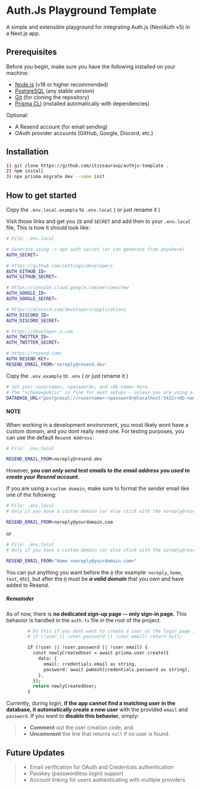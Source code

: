 # Auth.Js Playground Template

A simple and extensible playground for integrating Auth.js (NextAuth v5) in a Next.js app.

## Prerequisites

Before you begin, make sure you have the following installed on your machine:

- [Node.js](https://nodejs.org/) (v18 or higher recommended)
- [PostgreSQL](https://www.postgresql.org/) (any stable version)
- [Git](https://git-scm.com/) (for cloning the repository)
- [Prisma CLI](https://www.prisma.io/docs/reference/api-reference/command-reference#cli-commands) (installed automatically with dependencies)

Optional:

- A Resend account (for email sending)
- OAuth provider accounts (GitHub, Google, Discord, etc.)

## Installation

```bash
1) git clone https://github.com/itzzsauravp/authjs-template .
2) npm install
3) npx prisma migrate dev --name init
```

## How to get started

Copy the `.env.local.example` to `.env.local` ( or just rename it )

Visit those links and get you `ID` and `SECRET` and add then to your `.env.local` file, This is how it should look like:

```bash
# File: .env.local

# Generate using -> npx auth secret (or can generate from anywhere)
AUTH_SECRET=

# https://github.com/settings/developers
AUTH_GITHUB_ID=
AUTH_GITHUB_SECRET=

# https://console.cloud.google.com/welcome/new
AUTH_GOOGLE_ID=
AUTH_GOOGLE_SECRET=

# https://discord.com/developers/applications
AUTH_DISCORD_ID=
AUTH_DISCORD_SECRET=

# https://developer.x.com
AUTH_TWITTER_ID=
AUTH_TWITTER_SECRET=

# https://resend.com/
AUTH_RESEND_KEY=
RESEND_EMAIL_FROM='noreply@resend.dev'

```

Copy the `.env.example` to `.env` ( or just rename it )

```bash
# Set your <username>, <password>, and <db-name> here.
# The "schema=public" is fine for most setups — unless you are using a custom PostgreSQL schema, you don't need to change it.
DATABASE_URL="postgresql://<username>:<password>@localhost:5432/<db-name>?schema=public"

```

#### NOTE

When working in a development environment, you most likely wont have a custom domain, and you dont really need one.
For testing purposes, you can use the default `Resend Address`:

```bash
# File: .env.local

RESEND_EMAIL_FROM=noreply@resend.dev
```

However, **_you can only send test emails to the email address you used to create your Resend account._**

If you are using a `custom domain`, make sure to format the sender email like one of the following:

```bash
# File: .env.local
# Only if you have a custom domain (or else stick with the noreply@resend.dev).

RESEND_EMAIL_FROM=noreply@yourdomain.com
```

or

```bash
# File: .env.local
# Only if you have a custom domain (or else stick with the noreply@resend.dev).

RESEND_EMAIL_FROM="Name <noreply@yourdomain.com>"
```

You can put anything you want before the `@` (for example: `noreply`, `home`, `test`, etc), but after the `@` must be **_a valid domain_** that you own and have added to Resend.

##### Remainder

As of now, there is **no dedicated sign-up page -- only sign-in page.**
This behavior is handled in the `auth.ts` file in the root of the project.

```bash
        # Do this if you dont want to create a user at the login page if the user doesnot exist
        # if (!user || !user.password || !user.email) return null;

        if (!user || !user.password || !user.email) {
          const newlyCreatedUser = await prisma.user.create({
            data: {
              email: credentials.email as string,
              password: await pwHash(credentials.password as string),
            },
          });
          return newlyCreatedUser;
        }
```

Currently, during login, **if the app cannot find a matching user in the database, it automatically create a new user** with the provided `email` and `password`.
If you want to **disable this behavior**, simply:

> - **Comment** out the user creation code, and
> - **Uncomment** the line that returns `null` if no user is found.

## Future Updates

> - Email verification for OAuth and Credentials authentication
> - Passkey (passwordless login) support
> - Account linking for users authenticating with multiple providers
